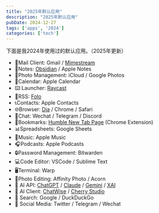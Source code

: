 ```yaml
---
title: "2025年默认应用"
description: "2025年默认应用"
pubDate: 2024-12-27
tags: ['apps', '2024']
categories: ['tech']
---
```

下面是我2024年使用过的默认应用。（2025年更新）

- 📮Mail Client: Gmail / [Mimestream](https://mimestream.com/)
- 📝Notes: [Obsidian](https://obsidian.md/) / Apple Notes
- 📸Photo Management: iCloud / Google Photos
- 📅Calendar: Apple Calendar
- ⌨️ Launcher: [Raycast](https://raycast.com/)
- 📰RSS: [Folo](https://github.com/RSSNext/Folo/)
- 📞Contacts: Apple Contacts
- 🌐Browser: [Dia](https://www.diabrowser.com/) / Chrome / Safari 
- 💬Chat: Wechat / Telegram / Discord
- 🔖Bookmarks: [Humble New Tab Page](https://chromewebstore.google.com/detail/humble-new-tab-page/mfgdmpfihlmdekaclngibpjhdebndhdj) (Chrome Extension)
- 📊Spreadsheets: Google Sheets
- 🎵Music: Apple Music
- 🎧Podcasts: Apple Podcasts
- 🔒Password Management: Bitwarden
- 💻Code Editor: VSCode / Sublime Text
- 🖥️Terminal: Warp
- 📸Photo Editing: Affinity Photo / Acorn
- 🧠 AI API: [ChatGPT](https://chat.openai.com/) / [Claude](https://claude.ai/) / [Gemini](https://gemini.google.com/) / [XAI](https://x.ai/)
- 🤖 AI Client: [ChatWise](https://chatwise.app/) / [Cherry Studio](https://github.com/CherryHQ/cherry-studio)
- 🔎 Search: Google / DuckDuckGo
- 🤦 Social Media: Twitter / Telegram / Wechat
